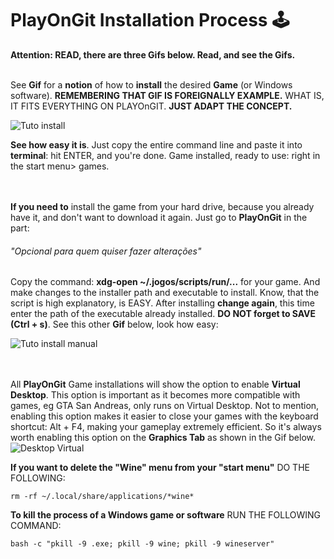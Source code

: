 # PlayOnGit Installation Process 🕹

**Attention: READ, there are three Gifs below. Read, and see the Gifs.**
<br></br>

See **Gif** for a **notion** of how to **install** the desired **Game** (or Windows software). **REMEMBERING THAT GIF IS FOREIGNALLY EXAMPLE.** WHAT IS, IT FITS EVERYTHING ON PLAYOnGIT. **JUST ADAPT THE CONCEPT.**

![Tuto install](https://raw.githubusercontent.com/felipefacundes/desktop/master/wine-jogos/imagens/TuToinst.gif)

**See how easy it is**. Just copy the entire command line and paste it into **terminal**: hit ENTER, and you're done. Game installed, ready to use: right in the start menu> games.

<br></br>
**If you need to** install the game from your hard drive, because you already have it, and don't want to download it again. Just go to **PlayOnGit** in the part:

###### "Opcional para quem quiser fazer alterações"

Copy the command: **xdg-open ~/.jogos/scripts/run/...** for your game. And make changes to the installer path and executable to install. Know, that the script is high explanatory, is EASY. After installing **change again**, this time enter the path of the executable already installed. **DO NOT forget to SAVE (Ctrl + s)**. See this other **Gif** below, look how easy:

![Tuto install manual](https://raw.githubusercontent.com/felipefacundes/desktop/master/wine-jogos/imagens/TuToinst_manual.gif)

<br></br>
All **PlayOnGit** Game installations will show the option to enable **Virtual Desktop**. This option is important as it becomes more compatible with games, eg GTA San Andreas, only runs on Virtual Desktop. Not to mention, enabling this option makes it easier to close your games with the keyboard shortcut: Alt + F4, making your gameplay extremely efficient. So it's always worth enabling this option on the **Graphics Tab** as shown in the Gif below.
![Desktop Virtual](https://raw.githubusercontent.com/felipefacundes/desktop/master/wine-jogos/imagens/Desktop_Virtual.gif)

**If you want to delete the "Wine" menu from your "start menu"** DO THE FOLLOWING:

```
rm -rf ~/.local/share/applications/*wine*
```

**To kill the process of a Windows game or software** RUN THE FOLLOWING COMMAND:

```
bash -c "pkill -9 .exe; pkill -9 wine; pkill -9 wineserver"
```
